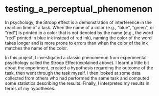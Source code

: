 # testing_a_perceptual_phenomenon
In psychology, the Stroop effect is a demonstration of interference in the reaction time of a task. When the name of a color (e.g., "blue", "green", or "red") is printed in a color that is not denoted by the name (e.g., the word "red" printed in blue ink instead of red ink), naming the color of the word takes longer and is more prone to errors than when the color of the ink matches the name of the color.

In this project, I investigated a classic phenomenon from experimental psychology called the Stroop Effect(explained above). I learnt a little bit about the experiment, created a hypothesis regarding the outcome of the task, then went through the task myself. I then looked at some data collected from others who had performed the same task and computed some statistics describing the results. Finally, I interpreted my results in terms of my hypotheses.
